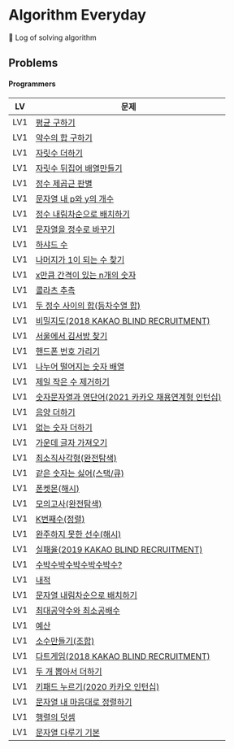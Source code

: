 # Algorithm Everyday
🥊 Log of solving algorithm

## Problems

#### Programmers

| LV  | 문제                                                                                           |
|-----|----------------------------------------------------------------------------------------------|
| LV1 | [평균 구하기](https://school.programmers.co.kr/learn/courses/30/lessons/12944)                    |
| LV1 | [약수의 합 구하기](https://school.programmers.co.kr/learn/courses/30/lessons/12928)                 |
| LV1 | [자릿수 더하기](https://school.programmers.co.kr/learn/courses/30/lessons/12931)                   |
| LV1 | [자릿수 뒤집어 배열만들기](https://school.programmers.co.kr/learn/courses/30/lessons/12932)             |
| LV1 | [정수 제곱근 판별](https://school.programmers.co.kr/learn/courses/30/lessons/12934)                 |
| LV1 | [문자열 내 p와 y의 개수](https://school.programmers.co.kr/learn/courses/30/lessons/12916)            |
| LV1 | [정수 내림차순으로 배치하기](https://school.programmers.co.kr/learn/courses/30/lessons/12933)            |
| LV1 | [문자열을 정수로 바꾸기](https://school.programmers.co.kr/learn/courses/30/lessons/12925)              |
| LV1 | [하샤드 수](https://school.programmers.co.kr/learn/courses/30/lessons/12947)                     |
| LV1 | [나머지가 1이 되는 수 찾기](https://school.programmers.co.kr/learn/courses/30/lessons/87389)           |
| LV1 | [x만큼 간격이 있는 n개의 숫자](https://school.programmers.co.kr/learn/courses/30/lessons/12954)         |
| LV1 | [콜라츠 추측](https://school.programmers.co.kr/learn/courses/30/lessons/12943)                    |
| LV1 | [두 정수 사이의 합(등차수열 합)](https://school.programmers.co.kr/learn/courses/30/lessons/12912)        |
| LV1 | [비밀지도(2018 KAKAO BLIND RECRUITMENT)](https://school.programmers.co.kr/learn/courses/30/lessons/17681) |
| LV1 | [서울에서 김서방 찾기](https://school.programmers.co.kr/learn/courses/30/lessons/12919)               |
| LV1 | [핸드폰 번호 가리기](https://school.programmers.co.kr/learn/courses/30/lessons/12948)                |
| LV1 | [나누어 떨어지는 숫자 배열](https://school.programmers.co.kr/learn/courses/30/lessons/12910)            |
| LV1 | [제일 작은 수 제거하기](https://school.programmers.co.kr/learn/courses/30/lessons/12935)              |
| LV1 | [숫자문자열과 영단어(2021 카카오 채용연계형 인턴십)](https://school.programmers.co.kr/learn/courses/30/lessons/81301) |
| LV1 | [음양 더하기](https://school.programmers.co.kr/learn/courses/30/lessons/76501)                    |
| LV1 | [없는 숫자 더하기](https://school.programmers.co.kr/learn/courses/30/lessons/86051)                 |
| LV1 | [가운데 글자 가져오기](https://school.programmers.co.kr/learn/courses/30/lessons/12903)               |
| LV1 | [최소직사각형(완전탐색)](https://school.programmers.co.kr/learn/courses/30/lessons/86491)              |
| LV1 | [같은 숫자는 싫어(스택/큐)](https://school.programmers.co.kr/learn/courses/30/lessons/12906)           |
| LV1 | [폰켓몬(해시)](https://school.programmers.co.kr/learn/courses/30/lessons/1845)                    |
| LV1 | [모의고사(완전탐색)](https://school.programmers.co.kr/learn/courses/30/lessons/42840)                |
| LV1 | [K번째수(정렬)](https://school.programmers.co.kr/learn/courses/30/lessons/42748)                  |
| LV1 | [완주하지 못한 선수(해시)](https://school.programmers.co.kr/learn/courses/30/lessons/42576)            |
| LV1 | [실패율(2019 KAKAO BLIND RECRUITMENT)](https://school.programmers.co.kr/learn/courses/30/lessons/42889) |
| LV1 | [수박수박수박수박수박수?](https://school.programmers.co.kr/learn/courses/30/lessons/12922)              |
| LV1 | [내적](https://school.programmers.co.kr/learn/courses/30/lessons/70128)                        |
| LV1 | [문자열 내림차순으로 배치하기](https://school.programmers.co.kr/learn/courses/30/lessons/12917)           |
| LV1 | [최대공약수와 최소공배수](https://school.programmers.co.kr/learn/courses/30/lessons/12940)              |
| LV1 | [예산](https://school.programmers.co.kr/learn/courses/30/lessons/12982)                        |
| LV1 | [소수만들기(조합)](https://school.programmers.co.kr/learn/courses/30/lessons/12977)|                          
| LV1 | [다트게임(2018 KAKAO BLIND RECRUITMENT)](https://school.programmers.co.kr/learn/courses/30/lessons/17682)|
| LV1 | [두 개 뽑아서 더하기](https://school.programmers.co.kr/learn/courses/30/lessons/68644)|
| LV1 | [키패드 누르기(2020 카카오 인턴십)](https://school.programmers.co.kr/learn/courses/30/lessons/67256)|
| LV1 | [문자열 내 마음대로 정렬하기](https://school.programmers.co.kr/learn/courses/30/lessons/12915)|
| LV1 | [행렬의 덧셈](https://school.programmers.co.kr/learn/courses/30/lessons/12950)|
| LV1 | [문자열 다루기 기본](https://school.programmers.co.kr/learn/courses/30/lessons/12918)|